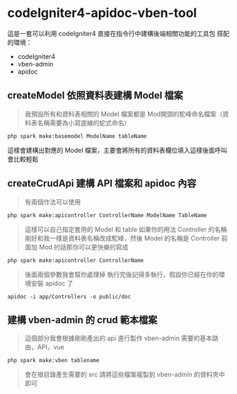 # codeIgniter4-apidoc-vben-tool
這是一套可以利用 codeIgniter4 直接在指令行中建構後端相關功能的工具包
搭配的環境：
- codeIgniter4
- vben-admin
- apidoc

## createModel 依照資料表建構 Model 檔案
> 我預設所有和資料表相關的 Model 檔案都是 Mod開頭的駝峰命名檔案（資料表名稱需要為小寫底線的蛇式命名）
```
php spark make:basemodel ModelName tableName
```
這樣會建構出對應的 Model 檔案，主要會將所有的資料表欄位填入這樣後面呼叫會比較輕鬆

## createCrudApi 建構 API 檔案和 apidoc 內容
> 有兩個作法可以使用
```
php spark make:apicontroller ControllerName ModelName TableName
```
> 這樣可以自己指定套用的 Model 和 table
> 如果你的用法 Controller 的名稱剛好和我一樣是資料表名稱改成駝峰，然後 Model 的名稱是 Controller 前面加 Mod 的話那你可以更快樂的寫成
```
php spark make:apicontroller ControllerName
```
> 後面兩個參數我會幫你處理掉
> 執行完後記得多執行，假設你已經在你的環境安裝 apidoc 了
```
apidoc -i app/Controllers -o public/doc
```

## 建構 vben-admin 的 crud 範本檔案
> 這個部分我會根據剛剛產出的 api 進行製作 vben-admin 需要的基本路由，API，vue
```
php spark make:vben tablename   
```
> 會在根目錄產生需要的 src 請將這些檔案複製到 vben-admin 的資料夾中即可

